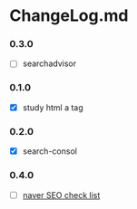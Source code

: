 # ChangeLog.md

### 0.3.0
- [ ] searchadvisor

### 0.1.0
- [x] study html a tag

### 0.2.0
- [x] search-consol

### 0.4.0
- [ ] [naver SEO check list](https://github.com/Seull1/seull1.github.io/issues/6)
